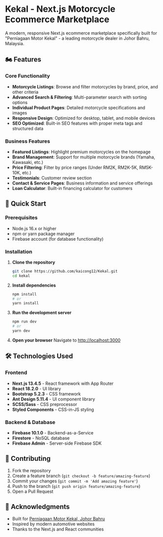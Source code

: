 # Kekal - Next.js Motorcycle Ecommerce Marketplace

A modern, responsive Next.js ecommerce marketplace specifically built for "Perniagaan Motor Kekal" - a leading motorcycle dealer in Johor Bahru, Malaysia.

## 🏍️ Features

### Core Functionality

- **Motorcycle Listings**: Browse and filter motorcycles by brand, price, and other criteria
- **Advanced Search & Filtering**: Multi-parameter search with sorting options
- **Individual Product Pages**: Detailed motorcycle specifications and images
- **Responsive Design**: Optimized for desktop, tablet, and mobile devices
- **SEO Optimized**: Built-in SEO features with proper meta tags and structured data

### Business Features

- **Featured Listings**: Highlight premium motorcycles on the homepage
- **Brand Management**: Support for multiple motorcycle brands (Yamaha, Kawasaki, etc.)
- **Price Filtering**: Filter by price ranges (Under RM2K, RM2K-5K, RM5K-10K, etc.)
- **Testimonials**: Customer review section
- **Contact & Service Pages**: Business information and service offerings
- **Loan Calculator**: Built-in financing calculator for customers

## 🚀 Quick Start

### Prerequisites

- Node.js 16.x or higher
- npm or yarn package manager
- Firebase account (for database functionality)

### Installation

1. **Clone the repository**

   ```bash
   git clone https://github.com/kaicong12/Kekal.git
   cd kekal
   ```

2. **Install dependencies**

   ```bash
   npm install
   # or
   yarn install
   ```

3. **Run the development server**

   ```bash
   npm run dev
   # or
   yarn dev
   ```

4. **Open your browser**
   Navigate to [http://localhost:3000](http://localhost:3000)

## 🛠️ Technologies Used

### Frontend

- **Next.js 13.4.5** - React framework with App Router
- **React 18.2.0** - UI library
- **Bootstrap 5.2.3** - CSS framework
- **Ant Design 5.11.4** - UI component library
- **SCSS/Sass** - CSS preprocessor
- **Styled Components** - CSS-in-JS styling

### Backend & Database

- **Firebase 10.1.0** - Backend-as-a-Service
- **Firestore** - NoSQL database
- **Firebase Admin** - Server-side Firebase SDK

## 🤝 Contributing

1. Fork the repository
2. Create a feature branch (`git checkout -b feature/amazing-feature`)
3. Commit your changes (`git commit -m 'Add amazing feature'`)
4. Push to the branch (`git push origin feature/amazing-feature`)
5. Open a Pull Request

## 🙏 Acknowledgments

- Built for [Perniagaan Motor Kekal, Johor Bahru](https://www.motorkekal.com)
- Inspired by modern automotive websites
- Thanks to the Next.js and React communities
